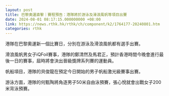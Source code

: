 ```yaml
---
layout: post
title: 巴黎奧運直擊｜賽程預告：港隊將於游泳及滑浪風帆等項目出賽
date: 2024-08-01 08:17:15.000000000 +08:00
link: https://news.rthk.hk/rthk/ch/component/k2/1764177-20240801.htm
categories: rthk
---
```


港隊在巴黎奧運新一個比賽日，分別在游泳及滑浪風帆都有選手出賽。

滑浪風帆男女子iQFoil賽事，港隊的鄭清然及馬君正，預計香港時間今晚會進行最後一日的賽事，屆時將會決出晉級獎牌系列賽的運動員。

帆船項目，港隊的貝俊龍在預定今日開始的男子帆船激光級賽事出賽。

游泳方面，港隊的何甄陶將角逐男子50米自由泳預賽，張心悅就會出戰女子200米背泳預賽。
